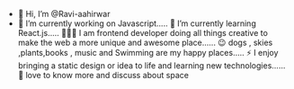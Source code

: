 - 👋 Hi, I’m @Ravi-aahirwar
- 🔭 I’m currently working on Javascript.....
🌱 I’m currently learning React.js.....
👩🏻‍💻 I am frontend developer doing all things creative to make the web a more unique and awesome place......
😉 dogs , skies ,plants,books , music and Swimming are my happy places.....
⚡ I enjoy bringing a static design or idea to life and learning new technologies......
🚀 love to know more and discuss about space

<!---
Ravi-aahirwar/Ravi-aahirwar is a ✨ special ✨ repository because its `README.md` (this file) appears on your GitHub profile.
You can click the Preview link to take a look at your changes.
--->
